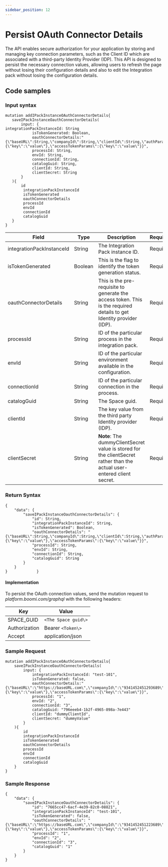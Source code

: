 ```yaml
---
sidebar_position: 12
---
```

# Persist OAuth Connector Details

<head>
  <meta name="guidename" content="Spaces"/>
  <meta name="context" content="GUID-0b796563-8a1b-4eeb-9eab-af66e1aab3f1"/>
</head>


The API enables secure authorization for your application by storing and managing key connection parameters, such as the Client ID which are associated with a third-party Identity Provider (IDP). This API is designed to persist the necessary connection values, allowing users to refresh the page without losing their configuration details and also to edit the Integration pack without losing the configuration details.

## Code samples

### Input syntax 

``` 
mutation addIPackInstanceOAuthConnectorDetails{
   saveIPackInstanceOauthConnectorDetails(
       input: {
integrationPackInstanceId: String
            isTokenGenerated: Boolean,
            oauthConnectorDetails:"{\"baseURL\":String,\"companyId\":String,\"clientId\":String,\"authParams\":{\"key\":\"value\"},\"accessTokenParams\":{\"key\":\"value\"}}",
            processId: String,
            envId: String,
            connectionId: String,
            catalogGuid: String,
            clientId: String,
            clientSecret: String
       }
   ){
       id
        integrationPackInstanceId
        isTokenGenerated
        oauthConnectorDetails
        processId
        envId
        connectionId
        catalogGuid
   }
}

```

|Field|Type|Description|Required/Optional|
|-----|----|-----------|-----------------|
|integrationPackInstanceId|String|The Integration Pack instance ID.|Required|
|isTokenGenerated|Boolean|This is the flag to identify the token generation status.|Required|
|oauthConnectorDetails|String|This is the pre-requisite to generate the access token. This is the required details to get Identity provider (IDP).|Required|
|processId|String|ID of the particular process in the integration pack.|Required|
|envId|String|ID of the particular environment available in the configuration.|Required|
|connectionId|String|ID of the particular connection in the process.|Required|
|catalogGuid|String|The Space guid.|Required|
|clientId|String|The key value from the third party Identity provider (IDP).|Required|
|clientSecret|String|**Note**:  The dummyClientSecret value is stored for the clientSecret rather than the actual user-entered client secret.|Required|

### Return Syntax 

```
{
    "data": {
        "saveIPackInstanceOauthConnectorDetails": {
            "id": String,
            "integrationPackInstanceId": String,
            "isTokenGenerated": Boolean,
            "oauthConnectorDetails": "{\"baseURL\":String,\"companyId\":String,\"clientId\":String,\"authParams\":{\"key\":\"value\"},\"accessTokenParams\":{\"key\":\"value\"}}",
            "processId": String,
            "envId": String,
            "connectionId": String,
            "catalogGuid": String
        }
    }
}             }

```

#### Implementation

To persist the OAuth connection values, send the mutation request to *platform.boomi.com/graphql* with the following headers:

|Key|Value|
|---|-----|
|SPACE\_GUID|`<The Space guid\>`|
|Authorization|Bearer `<Token\>`|
|Accept|application/json|

### Sample Request 

```
mutation addIPackInstanceOAuthConnectorDetails{
    saveIPackInstanceOauthConnectorDetails(
        input: {
            integrationPackInstanceId: "test-101",
            isTokenGenerated: false,
            oauthConnectorDetails:"{\"baseURL\":\"https://baseURL.com\",\"companyId\":\"9341452451293689\",\"clientId\":\"A\",\"authParams\":{\"key\":\"value\"},\"accessTokenParams\":{\"key\":\"value\"}}",
            processId: "1",
            envId: "2",
            connectionId: "3",
            catalogGuid: "796eeeb4-1b2f-4965-898a-7e443"
            clientId: "dummyClientId",
            clientSecret: "dummyValue"
        }
    ){
        id
        integrationPackInstanceId
        isTokenGenerated
        oauthConnectorDetails
        processId
        envId
        connectionId
        catalogGuid
    }
}

```
### Sample Response

```
{
    "data": {
        "saveIPackInstanceOauthConnectorDetails": {
            "id": "7665cc47-6acf-4e39-82c0-08821",
            "integrationPackInstanceId": "test-101",
            "isTokenGenerated": false,
            "oauthConnectorDetails": "{\"baseURL\":\"https://baseURL.com\",\"companyId\":\"9341452451223689\",\"clientId\":\"A\",\"authParams\":{\"key\":\"value\"},\"accessTokenParams\":{\"key\":\"value\"}}",
            "processId": "1",
            "envId": "2",
            "connectionId": "3",
            "catalogGuid": "1"
        }
    }
}

```